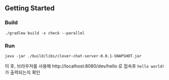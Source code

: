 ## Getting Started

### Build

```shell
./gradlew build -x check --parallel
```

### Run

```shell
java -jar ./build/libs/clover-chat-server-0.0.1-SNAPSHOT.jar
```

이 후, 브라우저를 사용해 http://localhost:8080/dev/hello 로 접속후 `hello world!`가 출력되는지 확인

